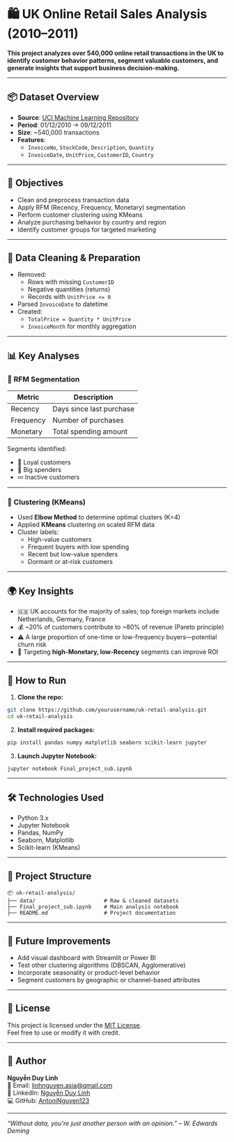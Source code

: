
# 🛍️ UK Online Retail Sales Analysis (2010–2011)

**This project analyzes over 540,000 online retail transactions in the UK to identify customer behavior patterns, segment valuable customers, and generate insights that support business decision-making.**

---

## 📦 Dataset Overview

- **Source**: [UCI Machine Learning Repository](https://archive.ics.uci.edu/ml/datasets/Online+Retail)
- **Period**: 01/12/2010 → 09/12/2011
- **Size**: ~540,000 transactions
- **Features**:
  - `InvoiceNo`, `StockCode`, `Description`, `Quantity`
  - `InvoiceDate`, `UnitPrice`, `CustomerID`, `Country`

---

## 🎯 Objectives

- Clean and preprocess transaction data
- Apply RFM (Recency, Frequency, Monetary) segmentation
- Perform customer clustering using KMeans
- Analyze purchasing behavior by country and region
- Identify customer groups for targeted marketing

---

## 🧹 Data Cleaning & Preparation

- Removed:
  - Rows with missing `CustomerID`
  - Negative quantities (returns)
  - Records with `UnitPrice <= 0`
- Parsed `InvoiceDate` to datetime
- Created:
  - `TotalPrice = Quantity * UnitPrice`
  - `InvoiceMonth` for monthly aggregation

---

## 📊 Key Analyses

### 🔁 RFM Segmentation

| Metric     | Description                      |
|------------|----------------------------------|
| Recency    | Days since last purchase         |
| Frequency  | Number of purchases              |
| Monetary   | Total spending amount            |

Segments identified:
- 🥇 Loyal customers
- 💸 Big spenders
- 💤 Inactive customers

---

### 🧠 Clustering (KMeans)

- Used **Elbow Method** to determine optimal clusters (K=4)
- Applied **KMeans** clustering on scaled RFM data
- Cluster labels:
  - High-value customers
  - Frequent buyers with low spending
  - Recent but low-value spenders
  - Dormant or at-risk customers

---

## 🌍 Key Insights

- 🇬🇧 UK accounts for the majority of sales; top foreign markets include Netherlands, Germany, France
- 💰 ~20% of customers contribute to ~80% of revenue (Pareto principle)
- ⚠️ A large proportion of one-time or low-frequency buyers—potential churn risk
- 🎯 Targeting **high-Monetary, low-Recency** segments can improve ROI

---

## 🚀 How to Run

1. **Clone the repo:**
```bash
git clone https://github.com/yourusername/uk-retail-analysis.git
cd uk-retail-analysis
```

2. **Install required packages:**
```bash
pip install pandas numpy matplotlib seaborn scikit-learn jupyter
```

3. **Launch Jupyter Notebook:**
```bash
jupyter notebook Final_project_sub.ipynb
```

---

## 🛠️ Technologies Used

- Python 3.x
- Jupyter Notebook
- Pandas, NumPy
- Seaborn, Matplotlib
- Scikit-learn (KMeans)

---

## 📁 Project Structure

```
📦 uk-retail-analysis/
├── data/                      # Raw & cleaned datasets
├── Final_project_sub.ipynb    # Main analysis notebook
├── README.md                  # Project documentation
```

---

## 🔭 Future Improvements

- Add visual dashboard with Streamlit or Power BI
- Test other clustering algorithms (DBSCAN, Agglomerative)
- Incorporate seasonality or product-level behavior
- Segment customers by geographic or channel-based attributes

---

## 📝 License

This project is licensed under the [MIT License](https://opensource.org/licenses/MIT).  
Feel free to use or modify it with credit.

---

## 👤 Author

**Nguyễn Duy Linh**  
📧 Email: linhnguyen.asia@gmail.com  
🔗 LinkedIn: [Nguyễn Duy Linh](https://www.linkedin.com/in/nguy%E1%BB%85n-duy-linh/)  
💻 GitHub: [AntoniNguyen123](https://github.com/AntoniNguyen123)

---

_“Without data, you're just another person with an opinion.” – W. Edwards Deming_
